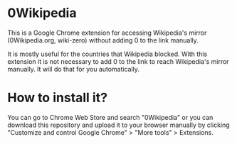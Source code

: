 # 0Wikipedia

This is a Google Chrome extension for accessing Wikipedia's mirror (0Wikipedia.org, wiki-zero) without adding 0 to the link
manually. 

It is mostly useful for the countries that Wikipedia blocked. With this extension it is not necessary to add 0 to the link to 
reach Wikipedia's mirror manually. It will do that for you automatically.

# How to install it?

You can go to Chrome Web Store and search "0Wikipedia" or you can download this repository and upload it to your browser
manually by clicking "Customize and control Google Chrome" > "More tools" > Extensions.
